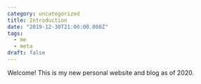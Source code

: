 ```yaml
---
category: uncategorized
title: Introduction
date: "2019-12-30T21:00:00.000Z"
tags:
  - me
  - meta
draft: false
---
```


Welcome! This is my new personal website and blog as of 2020.
